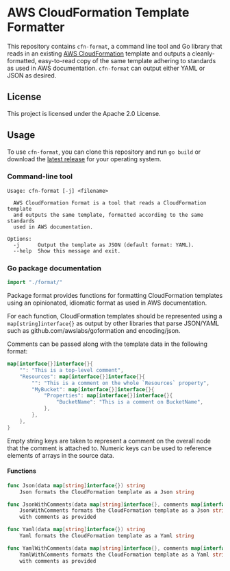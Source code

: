 # AWS CloudFormation Template Formatter

This repository contains `cfn-format`, a command line tool and Go library that reads in an existing [AWS CloudFormation](https://aws.amazon.com/cloudformation/) template and outputs a cleanly-formatted, easy-to-read copy of the same template adhering to standards as used in AWS documentation. `cfn-format` can output either YAML or JSON as desired.

## License

This project is licensed under the Apache 2.0 License. 

## Usage

To use `cfn-format`, you can clone this repository and run `go build` or download the [latest release](https://github.com/awslabs/aws-cloudformation-template-formatter/releases) for your operating system.

### Command-line tool

```console
Usage: cfn-format [-j] <filename>

  AWS CloudFormation Format is a tool that reads a CloudFormation template
  and outputs the same template, formatted according to the same standards
  used in AWS documentation.

Options:
  -j      Output the template as JSON (default format: YAML).
  --help  Show this message and exit.
```

### Go package documentation

```go
import "./format/"
```

Package format provides functions for formatting CloudFormation
templates using an opinionated, idiomatic format as used in AWS
documentation.

For each function, CloudFormation templates should be represented using
a `map[string]interface{}` as output by other libraries that parse
JSON/YAML such as github.com/awslabs/goformation and encoding/json.

Comments can be passed along with the template data in the following
format:

```go
map[interface{}]interface{}{
    "": "This is a top-level comment",
    "Resources": map[interface{}]interface{}{
        "": "This is a comment on the whole `Resources` property",
        "MyBucket": map[interface{}]interface{}{
            "Properties": map[interface{}]interface{}{
                "BucketName": "This is a comment on BucketName",
            },
        },
    },
}
```

Empty string keys are taken to represent a comment on the overall node
that the comment is attached to. Numeric keys can be used to reference
elements of arrays in the source data.

#### Functions

```go
func Json(data map[string]interface{}) string
    Json formats the CloudFormation template as a Json string
```

```go
func JsonWithComments(data map[string]interface{}, comments map[interface{}]interface{}) string
    JsonWithComments formats the CloudFormation template as a Json string
    with comments as provided
```

```go
func Yaml(data map[string]interface{}) string
    Yaml formats the CloudFormation template as a Yaml string
```

```go
func YamlWithComments(data map[string]interface{}, comments map[interface{}]interface{}) string
    YamlWithComments formats the CloudFormation template as a Yaml string
    with comments as provided
```
